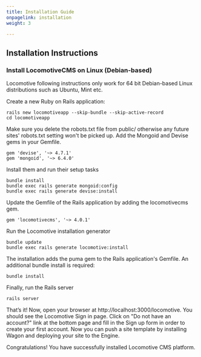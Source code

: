 ```yaml
---
title: Installation Guide
onpagelink: installation
weight: 3

---
```


Installation Instructions
-------------------------

### Install LocomotiveCMS on Linux (Debian-based)

Locomotive following instructions only work for 64 bit Debian-based Linux distributions such as Ubuntu, Mint etc.

Create a new Ruby on Rails application:

 ```
rails new locomotiveapp --skip-bundle --skip-active-record
cd locomotiveapp
```

Make sure you delete the robots.txt file from public/ otherwise any future sites' robots.txt setting won't be picked up. Add the Mongoid and Devise gems in your Gemfile.

 ```
gem 'devise', '~> 4.7.1'
gem 'mongoid', '~> 6.4.0'
```

Install them and run their setup tasks

 ```
bundle install
bundle exec rails generate mongoid:config
bundle exec rails generate devise:install
```

Update the Gemfile of the Rails application by adding the locomotivecms gem.

 ```
gem 'locomotivecms', '~> 4.0.1'
```

Run the Locomotive installation generator

 ```
bundle update
bundle exec rails generate locomotive:install
```

The installation adds the puma gem to the Rails application's Gemfile. An additional bundle install is required:

 ```
bundle install
```

Finally, run the Rails server

 ```
rails server
```

That’s it! Now, open your browser at http://localhost:3000/locomotive. You should see the Locomotive Sign in page. Click on "Do not have an account?" link at the bottom page and fill in the Sign up form in order to create your first account. Now you can push a site template by installing Wagon and deploying your site to the Engine.

Congratulations! You have successfully installed Locomotive CMS platform.